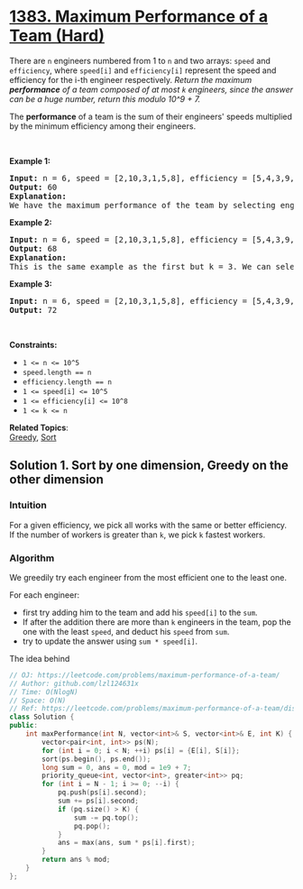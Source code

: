 # [1383. Maximum Performance of a Team (Hard)](https://leetcode.com/problems/maximum-performance-of-a-team/)

<p>There are <code>n</code> engineers numbered from 1 to <code>n</code>&nbsp;and&nbsp;two arrays: <code>speed</code>&nbsp;and <code>efficiency</code>, where <code>speed[i]</code> and <code>efficiency[i]</code> represent the speed and efficiency for the i-th engineer respectively. <em>Return the maximum <strong>performance</strong> of a team composed of&nbsp;at most&nbsp;<code>k</code>&nbsp;engineers, since the answer can be a huge number, return this modulo&nbsp;10^9 + 7.</em></p>

<p>The <strong>performance</strong> of a team is the sum of their engineers' speeds multiplied by the minimum efficiency among&nbsp;their engineers.&nbsp;</p>

<p>&nbsp;</p>
<p><strong>Example 1:</strong></p>

<pre><strong>Input:</strong> n = 6, speed = [2,10,3,1,5,8], efficiency = [5,4,3,9,7,2], k = 2
<strong>Output:</strong> 60
<strong>Explanation:</strong> 
We have the maximum performance of the team by selecting engineer 2 (with speed=10 and efficiency=4) and engineer 5 (with speed=5 and efficiency=7). That is, performance = (10 + 5) * min(4, 7) = 60.
</pre>

<p><strong>Example 2:</strong></p>

<pre><strong>Input:</strong> n = 6, speed = [2,10,3,1,5,8], efficiency = [5,4,3,9,7,2], k = 3
<strong>Output:</strong> 68
<strong>Explanation:
</strong>This is the same example as the first but k = 3. We can select engineer 1, engineer 2 and engineer 5 to get the maximum performance of the team. That is, performance = (2 + 10 + 5) * min(5, 4, 7) = 68.
</pre>

<p><strong>Example 3:</strong></p>

<pre><strong>Input:</strong> n = 6, speed = [2,10,3,1,5,8], efficiency = [5,4,3,9,7,2], k = 4
<strong>Output:</strong> 72
</pre>

<p>&nbsp;</p>
<p><strong>Constraints:</strong></p>

<ul>
	<li><code>1 &lt;= n &lt;= 10^5</code></li>
	<li><code>speed.length == n</code></li>
	<li><code>efficiency.length == n</code></li>
	<li><code>1 &lt;= speed[i] &lt;= 10^5</code></li>
	<li><code>1 &lt;= efficiency[i] &lt;= 10^8</code></li>
	<li><code>1 &lt;= k &lt;= n</code></li>
</ul>

**Related Topics**:  
[Greedy](https://leetcode.com/tag/greedy/), [Sort](https://leetcode.com/tag/sort/)

## Solution 1. Sort by one dimension, Greedy on the other dimension

### Intuition

For a given efficiency, we pick all works with the same or better efficiency. If the number of workers is greater than `k`, we pick `k` fastest workers.

### Algorithm

We greedily try each engineer from the most efficient one to the least one.

For each engineer:
* first try adding him to the team and add his `speed[i]` to the `sum`.
* If after the addition there are more than `k` engineers in the team, pop the one with the least `speed`, and deduct his `speed` from `sum`.
* try to update the answer using `sum * speed[i]`.

The idea behind 

```cpp
// OJ: https://leetcode.com/problems/maximum-performance-of-a-team/
// Author: github.com/lzl124631x
// Time: O(NlogN)
// Space: O(N)
// Ref: https://leetcode.com/problems/maximum-performance-of-a-team/discuss/539687/JavaC%2B%2BPython-Priority-Queue
class Solution {
public:
    int maxPerformance(int N, vector<int>& S, vector<int>& E, int K) {
        vector<pair<int, int>> ps(N);
        for (int i = 0; i < N; ++i) ps[i] = {E[i], S[i]};
        sort(ps.begin(), ps.end());
        long sum = 0, ans = 0, mod = 1e9 + 7;
        priority_queue<int, vector<int>, greater<int>> pq;
        for (int i = N - 1; i >= 0; --i) {
            pq.push(ps[i].second);
            sum += ps[i].second;
            if (pq.size() > K) {
                sum -= pq.top();
                pq.pop();
            }
            ans = max(ans, sum * ps[i].first);
        }
        return ans % mod; 
    }
};
```